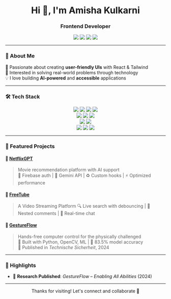<h1 align="center">Hi 👋, I'm Amisha Kulkarni</h1>
<h3 align="center">Frontend Developer</h3>

<p align="center">
  <a href="mailto:cm.a.56.amisha.kulkarni@gmail.com"><img src="https://img.shields.io/badge/Email-%23D14836.svg?&style=for-the-badge&logo=gmail&logoColor=white" /></a>
  <a href="https://linkedin.com/in/amisha-kulkarni"><img src="https://img.shields.io/badge/LinkedIn-%230077B5.svg?&style=for-the-badge&logo=linkedin&logoColor=white" /></a>
  <a href="https://github.com/Amishakul"><img src="https://img.shields.io/badge/GitHub-%23121011.svg?&style=for-the-badge&logo=github&logoColor=white" /></a>
  <a href="https://www.behance.net/Amishakul"><img src="https://img.shields.io/badge/Behance-%23191919.svg?&style=for-the-badge&logo=behance&logoColor=white" /></a>
</p>

---

### 🧠 About Me  
🔭 Passionate about creating **user-friendly UIs** with React & Tailwind  
🧩 Interested in solving real-world problems through technology  
💡 I love building **AI-powered** and **accessible** applications

---

### 🛠️ Tech Stack

<p align="center">
  <img src="https://img.shields.io/badge/HTML5-E34F26?style=for-the-badge&logo=html5&logoColor=white" />
  <img src="https://img.shields.io/badge/CSS3-1572B6?style=for-the-badge&logo=css3&logoColor=white" />
  <img src="https://img.shields.io/badge/JavaScript-F7DF1E?style=for-the-badge&logo=javascript&logoColor=black" />
  <img src="https://img.shields.io/badge/Python-3776AB?style=for-the-badge&logo=python&logoColor=white" />
  <br />
  <img src="https://img.shields.io/badge/React-20232A?style=for-the-badge&logo=react&logoColor=61DAFB" />
  <img src="https://img.shields.io/badge/Redux-593D88?style=for-the-badge&logo=redux&logoColor=white" />
  <img src="https://img.shields.io/badge/Tailwind_CSS-38B2AC?style=for-the-badge&logo=tailwind-css&logoColor=white" />
  <br />
  <img src="https://img.shields.io/badge/Firebase-FFCA28?style=for-the-badge&logo=firebase&logoColor=black" />
  <img src="https://img.shields.io/badge/GitHub-181717?style=for-the-badge&logo=github&logoColor=white" />
  <br />
  <img src="https://img.shields.io/badge/Bootstrap-7952B3?style=for-the-badge&logo=bootstrap&logoColor=white" />
  <img src="https://img.shields.io/badge/daisyui-5A0EF8?style=for-the-badge&logo=daisyui&logoColor=white" />
  <img src="https://img.shields.io/badge/Jest-C21325?style=for-the-badge&logo=jest&logoColor=white" />
</p>

---

### 🚀 Featured Projects

#### 🔹 [NetflixGPT](https://deft-cajeta-8eaa45.netlify.app/)
> Movie recommendation platform with AI support  
🔐 Firebase auth | 🤖 Gemini API | ♻️ Custom hooks | ⚡ Optimized performance

#### 🔹 [FreeTube](https://thriving-kleicha-3fd773.netlify.app/)
> A Video Streaming Platform
🔍 Live search with debouncing | 💬 Nested comments | 🚀 Real-time chat

#### 🔹 [GestureFlow](https://github.com/Amishakul/GestureFlow-enabling-all-ablitiles-Machine-Learning)
> Hands-free computer control for the physically challenged  
🧠 Built with Python, OpenCV, ML | 🎯 83.5% model accuracy  
📃 Published in *Technische Sicherheit*, 2024

---

### 📌 Highlights

- 📰 **Research Published**: *GestureFlow – Enabling All Abilities* (2024)  

---

<p align="center">
  Thanks for visiting! Let's connect and collaborate 🤝
</p>
